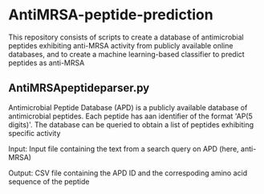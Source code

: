 # AntiMRSA-peptide-prediction
This repository consists of scripts to create a database of antimicrobial peptides exhibiting anti-MRSA activity from publicly available online databases, and to create a machine learning-based classifier to predict peptides as anti-MRSA

## AntiMRSApeptideparser.py
Antimicrobial Peptide Database (APD) is a publicly available database of antimicrobial peptides. Each peptide has aan identifier of the format 'AP(5 digits)'. The database can be queried to obtain a list of peptides exhibiting specific activity

Input: Input file containing the text from a search query on APD (here, anti-MRSA)

Output: CSV file containing the APD ID and the correspoding amino acid sequence of the peptide
